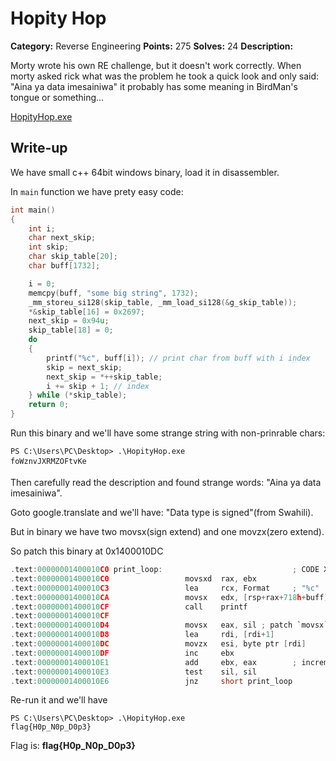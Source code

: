 # Hopity Hop

**Category:** Reverse Engineering
**Points:** 275
**Solves:** 24
**Description:**

Morty wrote his own RE challenge, but it doesn't work correctly. When morty asked rick what was the problem he took a quick look and only said: "Aina ya data imesainiwa" it probably has some meaning in BirdMan's tongue or something...

[HopityHop.exe](HopityHop.exe)

## Write-up

We have small c++ 64bit windows binary, load it in disassembler.

In `main` function we have prety easy code:
```C
int main()
{
    int i;
    char next_skip;
    int skip;
    char skip_table[20];
    char buff[1732];

    i = 0;
    memcpy(buff, "some big string", 1732);
    _mm_storeu_si128(skip_table, _mm_load_si128(&g_skip_table));
    *&skip_table[16] = 0x2697;
    next_skip = 0x94u;
    skip_table[18] = 0;
    do
    {
        printf("%c", buff[i]); // print char from buff with i index
        skip = next_skip;
        next_skip = *++skip_table;
        i += skip + 1; // index
    } while (*skip_table);
    return 0;
}
```

Run this binary and we'll have some strange string with non-prinrable chars:
```
PS C:\Users\PC\Desktop> .\HopityHop.exe
foWznvJXRMZOFtvKe
```

Then carefully read the description and found strange words: "Aina ya data imesainiwa".

Goto google.translate and we'll have: "Data type is signed"(from Swahili). 

But in binary we have two movsx(sign extend) and one movzx(zero extend).

So patch this binary at 0x1400010DC

```c
.text:00000001400010C0 print_loop:                             ; CODE XREF: main+76↓j
.text:00000001400010C0                 movsxd  rax, ebx
.text:00000001400010C3                 lea     rcx, Format     ; "%c"
.text:00000001400010CA                 movsx   edx, [rsp+rax+718h+buff] ; load byte and print
.text:00000001400010CF                 call    printf
.text:00000001400010CF
.text:00000001400010D4                 movsx   eax, sil ; patch `movsx` here to `movzx`
.text:00000001400010D8                 lea     rdi, [rdi+1]
.text:00000001400010DC                 movzx   esi, byte ptr [rdi]
.text:00000001400010DF                 inc     ebx
.text:00000001400010E1                 add     ebx, eax        ; increment skip-counter
.text:00000001400010E3                 test    sil, sil
.text:00000001400010E6                 jnz     short print_loop
```

Re-run it and we'll have
```
PS C:\Users\PC\Desktop> .\HopityHop.exe
flag{H0p_N0p_D0p3}
```

Flag is: **flag{H0p_N0p_D0p3}**
